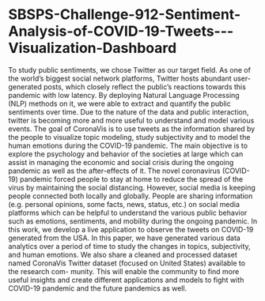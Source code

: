 # SBSPS-Challenge-912-Sentiment-Analysis-of-COVID-19-Tweets---Visualization-Dashboard
To study public sentiments, we chose Twitter as our target field. As one of the world’s biggest social network platforms, Twitter hosts abundant user-generated posts, which closely reflect the public’s reactions towards this pandemic with low latency. By deploying Natural Language Processing (NLP) methods on it, we were able to extract and quantify the public sentiments over time.
Due to the nature of the data and public interaction,
twitter is becoming more and more useful to understand and
model various events. The goal of CoronaVis is to use tweets as
the information shared by the people to visualize topic modeling,
study subjectivity and to model the human emotions during
the COVID-19 pandemic. The main objective is to explore the
psychology and behavior of the societies at large which can assist
in managing the economic and social crisis during the ongoing
pandemic as well as the after-effects of it. The novel coronavirus
(COVID-19) pandemic forced people to stay at home to reduce the
spread of the virus by maintaining the social distancing. However,
social media is keeping people connected both locally and
globally. People are sharing information (e.g. personal opinions,
some facts, news, status, etc.) on social media platforms which
can be helpful to understand the various public behavior such as
emotions, sentiments, and mobility during the ongoing pandemic.
In this work, we develop a live application to observe the tweets
on COVID-19 generated from the USA. In this paper, we have
generated various data analytics over a period of time to study
the changes in topics, subjectivity, and human emotions. We also
share a cleaned and processed dataset named CoronaVis Twitter
dataset (focused on United States) available to the research com-
munity. This will enable
the community to find more useful insights and create different
applications and models to fight with COVID-19 pandemic and
the future pandemics as well.
